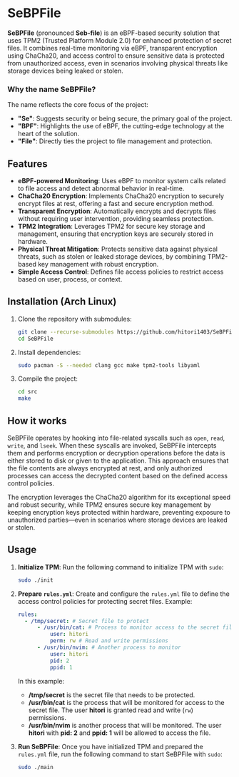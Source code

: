 # SeBPFile

**SeBPFile** (pronounced **Seb-file**) is an eBPF-based security solution that uses TPM2 (Trusted Platform Module 2.0) for enhanced protection of secret files. It combines real-time monitoring via eBPF, transparent encryption using ChaCha20, and access control to ensure sensitive data is protected from unauthorized access, even in scenarios involving physical threats like storage devices being leaked or stolen.

### Why the name **SeBPFile**?

The name reflects the core focus of the project:

- **"Se"**: Suggests security or being secure, the primary goal of the project.
- **"BPF"**: Highlights the use of eBPF, the cutting-edge technology at the heart of the solution.
- **"File"**: Directly ties the project to file management and protection.

## Features

- **eBPF-powered Monitoring**: Uses eBPF to monitor system calls related to file access and detect abnormal behavior in real-time.
- **ChaCha20 Encryption**: Implements ChaCha20 encryption to securely encrypt files at rest, offering a fast and secure encryption method.
- **Transparent Encryption**: Automatically encrypts and decrypts files without requiring user intervention, providing seamless protection.
- **TPM2 Integration**: Leverages TPM2 for secure key storage and management, ensuring that encryption keys are securely stored in hardware.
- **Physical Threat Mitigation**: Protects sensitive data against physical threats, such as stolen or leaked storage devices, by combining TPM2-based key management with robust encryption.
- **Simple Access Control**: Defines file access policies to restrict access based on user, process, or context.

## Installation (Arch Linux)

1. Clone the repository with submodules:

   ```bash
   git clone --recurse-submodules https://github.com/hitori1403/SeBPFile.git
   cd SeBPFile
   ```

2. Install dependencies:

   ```bash
   sudo pacman -S --needed clang gcc make tpm2-tools libyaml
   ```

3. Compile the project:
   ```bash
   cd src
   make
   ```

## How it works

SeBPFile operates by hooking into file-related syscalls such as `open`, `read`, `write`, and `lseek`. When these syscalls are invoked, SeBPFile intercepts them and performs encryption or decryption operations before the data is either stored to disk or given to the application. This approach ensures that the file contents are always encrypted at rest, and only authorized processes can access the decrypted content based on the defined access control policies.

The encryption leverages the ChaCha20 algorithm for its exceptional speed and robust security, while TPM2 ensures secure key management by keeping encryption keys protected within hardware, preventing exposure to unauthorized parties—even in scenarios where storage devices are leaked or stolen.

## Usage

1. **Initialize TPM**:
   Run the following command to initialize TPM with `sudo`:

   ```bash
   sudo ./init
   ```

2. **Prepare `rules.yml`**:
   Create and configure the `rules.yml` file to define the access control policies for protecting secret files. Example:

   ```yaml
   rules:
     - /tmp/secret: # Secret file to protect
         - /usr/bin/cat: # Process to monitor access to the secret file
             user: hitori
             perm: rw # Read and write permissions
         - /usr/bin/nvim: # Another process to monitor
             user: hitori
             pid: 2
             ppid: 1
   ```

   In this example:

   - **/tmp/secret** is the secret file that needs to be protected.
   - **/usr/bin/cat** is the process that will be monitored for access to the secret file. The user **hitori** is granted read and write (`rw`) permissions.
   - **/usr/bin/nvim** is another process that will be monitored. The user **hitori** with **pid: 2** and **ppid: 1** will be allowed to access the file.

3. **Run SeBPFile**:
   Once you have initialized TPM and prepared the `rules.yml` file, run the following command to start SeBPFile with `sudo`:
   ```bash
   sudo ./main
   ```
